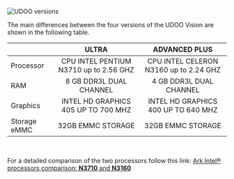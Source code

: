 <br/>

<img src="../img/x86_lineup.png" alt="UDOO versions" class="img-responsive" >

<br/>

The main differences between the four versions of the UDOO Vision are shown in the following table.    


|              |                    ULTRA                    |                 ADVANCED PLUS                |
|--------------|:-------------------------------------------:|:--------------------------------------------:|
| Processor    | CPU INTEL PENTIUM N3710 up to 2.56 GHZ      | CPU INTEL CELERON N3160 up to 2.24 GHZ       |
| RAM          | 8 GB DDR3L DUAL CHANNEL                     | 4 GB DDR3L DUAL CHANNEL                      |
| Graphics     | INTEL HD GRAPHICS 405 UP TO 700 MHZ         | INTEL HD GRAPHICS 400 UP TO 640 MHZ          |
| Storage eMMC | 32GB EMMC STORAGE                           | 32GB EMMC STORAGE                            |  

<br/>

For a detailed comparison of the two processors follow this link:
[Ark Intel® processors comparison: **N3710** and **N3160**](https://ark.intel.com/compare/91831,91830)
